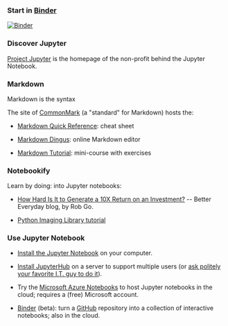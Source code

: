 
### Start in [Binder]

[![Binder](https://mybinder.org/badge.svg)](https://mybinder.org/v2/gh/boisgera/MEDIANE/master)

### Discover Jupyter 

[Project Jupyter] is the homepage of the non-profit behind the Jupyter Notebook.

### Markdown 

Markdown is the syntax

The site of [CommonMark] (a "standard" for Markdown) hosts the:

  - [Markdown Quick Reference]: cheat sheet

  - [Markdown Dingus]: online Markdown editor

  - [Markdown Tutorial]: mini-course with exercises

### Notebookify

Learn by doing: into Jupyter notebooks:

  - [How Hard Is It to Generate a 10X Return on an Investment?] -- Better Everyday blog, by Rob Go.

  - [Python Imaging Library tutorial]

### Use Jupyter Notebook

  - [Install the Jupyter Notebook] on your computer.

  - [Install JupyterHub] on a server to support multiple users 
    (or [ask politely your favorite I.T. guy to do it][HJ]).

  - Try the [Microsoft Azure Notebooks] to host Jupyter notebooks in the cloud; 
    requires a (free) Microsoft account.

  - [Binder] (beta): turn a [GitHub] repository 
    into a collection of interactive notebooks; also in the cloud.


[Binder]: https://mybinder.org/
[Project Jupyter]: http://jupyter.org/

[CommonMark]: http://commonmark.org/
[Markdown Quick Reference]: http://commonmark.org/help/
[Markdown Dingus]: http://spec.commonmark.org/dingus/
[Markdown Tutorial]: http://commonmark.org/help/tutorial/

[How Hard Is It to Generate a 10X Return on an Investment?]: https://bettereveryday.vc/how-hard-is-it-to-generate-a-10x-return-on-an-investment-9c1656d6c3af
[Python Imaging Library tutorial]: http://effbot.org/imagingbook/introduction.htm
[Quick Markdown Reference]: http://commonmark.org/help/


[Install the Jupyter Notebook]: http://jupyter.org/install.html
[Install JupyterHub]: https://github.com/jupyterhub/jupyterhub
[HJ]: https://i.ytimg.com/vi/eBh5LBftgpY/maxresdefault.jpg
[Microsoft Azure Notebooks]: https://notebooks.azure.com/
[GitHub]: https://github.com/
